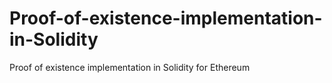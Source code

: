 # Proof-of-existence-implementation-in-Solidity
Proof of existence implementation in Solidity for Ethereum
